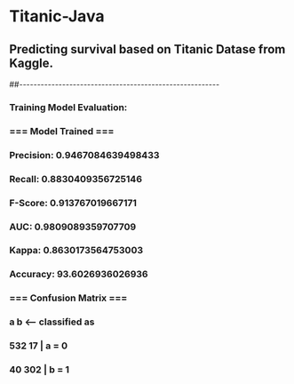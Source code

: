 # Titanic-Java
## Predicting survival based on Titanic Datase from Kaggle.
##--------------------------------------------------------
### Training Model Evaluation:

### === Model Trained ===
### Precision: 0.9467084639498433
### Recall: 0.8830409356725146
### F-Score: 0.913767019667171
### AUC: 0.9809089359707709
### Kappa: 0.8630173564753003
### Accuracy: 93.6026936026936

### === Confusion Matrix ===

###   a   b   <-- classified as
### 532  17 |   a = 0
###  40 302 |   b = 1


